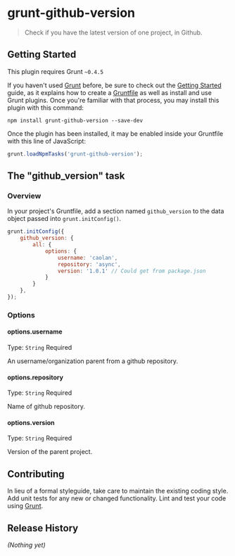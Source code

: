 # grunt-github-version

> Check if you have the latest version of one project, in Github.

## Getting Started
This plugin requires Grunt `~0.4.5`

If you haven't used [Grunt](http://gruntjs.com/) before, be sure to check out the [Getting Started](http://gruntjs.com/getting-started) guide, as it explains how to create a [Gruntfile](http://gruntjs.com/sample-gruntfile) as well as install and use Grunt plugins. Once you're familiar with that process, you may install this plugin with this command:

```shell
npm install grunt-github-version --save-dev
```

Once the plugin has been installed, it may be enabled inside your Gruntfile with this line of JavaScript:

```js
grunt.loadNpmTasks('grunt-github-version');
```

## The "github_version" task

### Overview
In your project's Gruntfile, add a section named `github_version` to the data object passed into `grunt.initConfig()`.

```js
grunt.initConfig({
    github_version: {
        all: {
            options: {
                username: 'caolan',
                repository: 'async',
                version: '1.0.1' // Could get from package.json
            }
        }
    },
});
```

### Options

#### options.username
Type: `String`
Required

An username/organization parent from a github repository.

#### options.repository
Type: `String`
Required

Name of github repository.

#### options.version
Type: `String`
Required

Version of the parent project.

## Contributing
In lieu of a formal styleguide, take care to maintain the existing coding style. Add unit tests for any new or changed functionality. Lint and test your code using [Grunt](http://gruntjs.com/).

## Release History
_(Nothing yet)_
